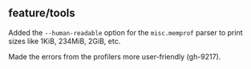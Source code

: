 ## feature/tools

Added the `--human-readable` option for the `misc.memprof` parser to print
sizes like 1KiB, 234MiB, 2GiB, etc.

Made the errors from the profilers more user-friendly (gh-9217).
